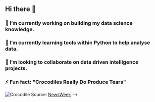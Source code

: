 ## Hi there 👋

### 🔭 I’m currently working on building my data science knowledge.

### 🌱 I’m currently learning tools within Python to help analyse data.

### 👯 I’m looking to collaborate on data driven intelligence projects.

### ⚡ Fun fact: "Crocodiles Really Do Produce Tears" 
![Crocodile](https://images.news18.com/ibnlive/uploads/2022/07/001-17-6-16582087204x3.png)
Source: [NewsWeek](https://www.newsweek.com/8-cracking-facts-know-about-crocodiles-1648604)
-->
